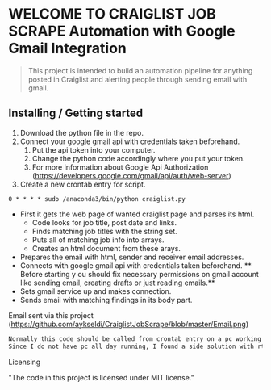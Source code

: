 # WELCOME TO CRAIGLIST JOB SCRAPE Automation with Google Gmail Integration

> This project is intended to build an automation pipeline for anything posted in Craiglist and alerting people through sending email with gmail. 

## Installing / Getting started

1. Download the python file in the repo. 
1. Connect your google gmail api with credentials taken beforehand.
   1. Put the api token into your computer.
   1. Change the python code accordingly where you put your token.
   1. For more information about Google Api Authorization (https://developers.google.com/gmail/api/auth/web-server)
1. Create a new crontab entry for script.
  

```shell
0 * * * * sudo /anaconda3/bin/python craiglist.py
```

* First it gets the web page of wanted craiglist page and parses its html. 
	* Code looks for job title, post date and links.
	* Finds matching job titles with the string set. 
	* Puts all of matching job info into arrays. 
	* Creates an html document from these arays. 
* Prepares the email with html, sender and receiver email addresses. 
* Connects with google gmail api with credentials taken beforehand. 
** Before starting y ou should fix necessary permissions on gmail account like sending email, creating drafts or just reading emails.**
*  Sets gmail service up and makes connection.
* Sends email with matching findings in its body part. 

 Email sent via this project (https://github.com/aykseldi/CraiglistJobScrape/blob/master/Email.png)

```bash
Normally this code should be called from crontab entry on a pc working all the day. 
Since I do not have pc all day running, I found a side solution with rtcwake package which comes with most linux distributions. RTCWAKE  makes a system sleep state until specified wakeup time, so I will make a hourly crontab entry which runs the python code then invokes rtcwake for to sleep 1 hour. This circular process goes on all through day or you can fix it to just work on nights.
```

Licensing

"The code in this project is licensed under MIT license."
